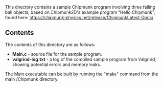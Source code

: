 This directory contains a sample Chipmunk program involving three falling
ball objects, based on Chipmunk2D's example program "Hello Chipmunk", found here: https://chipmunk-physics.net/release/ChipmunkLatest-Docs/

Contents
--------
The contents of this directory are as follows:
- **Main.c** - source file for the sample program.
- **valgrind-log.txt** - a log of the compiled sample program from Valgrind, showing potential errors and memory leaks.

The Main executable can be built by running the "make" command from the main /Chipmunk directory.
